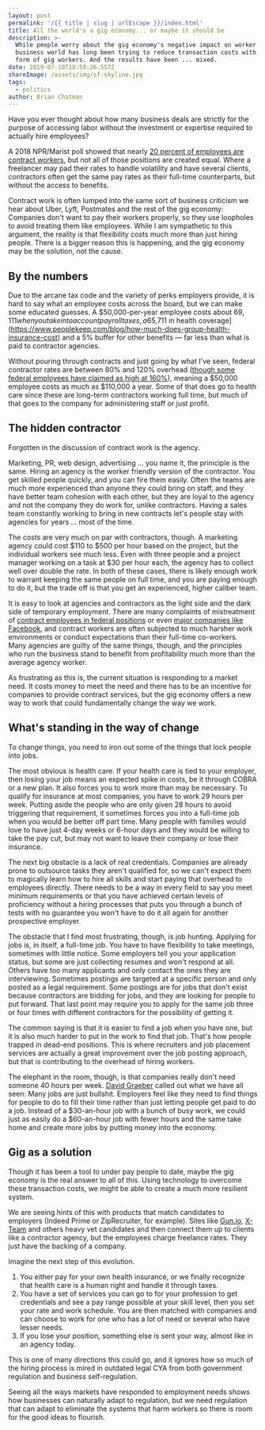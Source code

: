 ```yaml
---
layout: post
permalink: '/{{ title | slug | urlEscape }}/index.html'
title: All the world's a gig economy... or maybe it should be
description: >-
  While people worry about the gig economy's negative impact on worker pay, the
  business world has long been trying to reduce transaction costs with their own
  form of gig workers. And the results have been ... mixed.
date: 2019-07-10T18:59:26.557Z
shareImage: /assets/img/sf-skyline.jpg
tags:
  - politics
author: Brian Chatman
---
```

Have you ever thought about how many business deals are strictly for the purpose of accessing labor without the investment or expertise required to actually hire employees?

A 2018 NPR/Marist poll showed that nearly [20 percent of employees are contract workers](https://www.npr.org/2018/01/22/578825135/rise-of-the-contract-workers-work-is-different-now), but not all of those positions are created equal. Where a freelancer may pad their rates to handle volatility and have several clients, contractors often get the same pay rates as their full-time counterparts, but without the access to benefits.

Contract work is often lumped into the same sort of business criticism we hear about Uber, Lyft, Postmates and the rest of the gig economy: Companies don't want to pay their workers properly, so they use loopholes to avoid treating them like employees. While I am sympathetic to this argument, the reality is that flexibility costs much more than just hiring people. There is a bigger reason this is happening, and the gig economy may be the solution, not the cause. 

## By the numbers

Due to the arcane tax code and the variety of perks employers provide, it is hard to say what an employee costs across the board, but we can make some educated guesses. A $50,000-per-year employee costs about $69,111 when you take into account payroll taxes, a 6% retirement match, [$5,711 in health coverage](https://www.peoplekeep.com/blog/how-much-does-group-health-insurance-cost) and a 5% buffer for other benefits — far less than what is paid to contractor agencies.

Without pouring through contracts and just going by what I've seen, federal contractor rates are between 80% and 120% overhead ([though some federal employees have claimed as high at 160%](https://forum.federalsoup.com/default.aspx?g=posts&t=61874#post714185)), meaning a $50,000 employee costs as much as $110,000 a year. Some of that does go to health care since these are long-term contractors working full time, but much of that goes to the company for administering staff or just profit.

## The hidden contractor

Forgotten in the discussion of contract work is the agency. 

Marketing, PR, web design, advertising ... you name it, the priniciple is the same. Hiring an agency is the worker friendly version of the contractor. You get skilled people quickly, and you can fire them easily. Often the teams are much more experienced than anyone they could bring on staff, and they have better team cohesion with each other, but they are loyal to the agency and not the company they do work for, unlike contractors. Having a sales team constantly working to bring in new contracts let's people stay with agencies for years ... most of the time. 

The costs are very much on par with contractors, though. A marketing agency could cost $110 to $500 per hour based on the project, but the individual workers see much less. Even with three people and a project manager working on a task at $30 per hour each, the agency has to collect well over double the rate. In both of these cases, there is likely enough work to warrant keeping the same people on full time, and you are paying enough to do it, but the trade off is that you get an experienced, higher caliber team.

It is easy to look at agencies and contractors as the light side and the dark side of temporary employment. There are many complaints of mistreatment of [contract employees in federal positions](https://www.contractormisconduct.org/about-fcmd) or even [major companies like Facebook](https://www.theverge.com/2019/6/19/18681845/facebook-moderator-interviews-video-trauma-ptsd-cognizant-tampa), and contract workers are often subjected to much harsher work environments or conduct expectations than their full-time co-workers. Many agencies are guilty of the same things, though, and the principles who run the business stand to benefit from profitability much more than the average agency worker.

As frustrating as this is, the current situation is responding to a market need. It costs money to meet the need and there has to be an incentive for companies to provide contract services, but the gig economy offers a new way to work that could fundamentally change the way we work.

## What's standing in the way of change

To change things, you need to iron out some of the things that lock people into jobs.

The most obvious is health care. If your health care is tied to your employer, then losing your job means an expected spike in costs, be it through COBRA or a new plan. It also forces you to work more than may be necessary. To qualify for insurance at most companies, you have to work 29 hours per week. Putting aside the people who are only given 28 hours to avoid triggering that requirement, it sometimes forces you into a full-time job when you would be better off part time. Many people with families would love to have just 4-day weeks or 6-hour days and they would be willing to take the pay cut, but may not want to leave their company or lose their insurance.

The next big obstacle is a lack of real credentials. Companies are already prone to outsource tasks they aren't qualified for, so we can't expect them to magically learn how to hire all skills and start paying that overhead to employees directly. There needs to be a way in every field to say you meet minimum requirements or that you have achieved certain levels of proficiency without a hiring processes that puts you through a bunch of tests with no guarantee you won't have to do it all again for another prospective employer.

The obstacle that I find most frustrating, though, is job hunting. Applying for jobs is, in itself, a full-time job. You have to have flexibility to take meetings, sometimes with little notice. Some employers tell you your application status, but some are just collecting resumes and won't respond at all. Others have too many applicants and only contact the ones they are interviewing. Sometimes postings are targeted at a specific person and only posted as a legal requirement. Some postings are for jobs that don't exist because contractors are bidding for jobs, and they are looking for people to put forward. That last point may require you to apply for the same job three or four times with different contractors for the possibility of getting it.

The common saying is that it is easier to find a job when you have one, but it is also much harder to put in the work to find that job. That's how people trapped in dead-end positions. This is where recruiters and job placement services are actually a great improvement over the job posting approach, but that is contributing to the overhead of hiring workers.

The elephant in the room, though, is that companies really don't need someone 40 hours per week. [David Graeber](https://en.wikipedia.org/wiki/Bullshit_Jobs) called out what we have all seen: Many jobs are just bullshit. Employers feel like they need to find things for people to do to fill their time rather than just letting people get paid to do a job. Instead of a $30-an-hour job with a bunch of busy work, we could just as easily do a $60-an-hour job with fewer hours and the same take home and create more jobs by putting money into the economy.

## Gig as a solution

Though it has been a tool to under pay people to date, maybe the gig economy is the real answer to all of this. Using technology to overcome these transaction costs, we might be able to create a much more resilient system. 

We are seeing hints of this with products that match candidates to employers (Indeed Prime or ZipRecruiter, for example). Sites like [Gun.io](https://www.gun.io/), [X-Team](https://x-team.com/) and others heavy vet candidates and then connect them up to clients like a contractor agency, but the employees charge freelance rates. They just have the backing of a company.

Imagine the next step of this evolution.

1. You either pay for your own health insurance, or we finally recognize that health care is a human right and handle it through taxes. 
2. You have a set of services you can go to for your profession to get credentials and see a pay range possible at your skill level, then you set your rate and work schedule. You are then matched with companies and can choose to work for one who has a lot of need or several who have lesser needs. 
3. If you lose your position, something else is sent your way, almost like in an agency today. 

This is one of many directions this could go, and it ignores how so much of the hiring process is mired in outdated legal CYA from both government regulation and business self-regulation.

Seeing all the ways markets have responded to employment needs shows how businesses can naturally adapt to regulation, but we need regulation that can adapt to eliminate the systems that harm workers so there is room for the good ideas to flourish.

